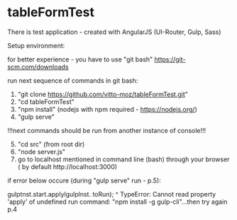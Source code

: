# tableFormTest

There is test application - created with AngularJS (UI-Router, Gulp, Sass)

Setup environment:

for better experience - you have to use "git bash" https://git-scm.com/downloads

run next sequence of commands in git bash:

1. "git clone https://github.com/vitto-moz/tableFormTest.git"
2. "cd tableFormTest"
3. "npm install" (nodejs with npm required - https://nodejs.org/)
4. "gulp serve"

!!!next commands should be run from another instance of console!!!

5. "cd src" (from root dir)
6. "node server.js"
7. go to localhost mentioned in command line (bash) through your browser
( by default http://localhost:3000)

if error below occure (during "gulp serve" run - p.5):

gulptnst.start.applylgulplnst. toRun);
^
TypeError: Cannot read property 'apply' of undefined
run command: "npm install -g gulp-cli"...then try again p.4
